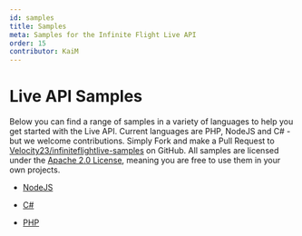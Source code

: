 ```yaml
---
id: samples
title: Samples
meta: Samples for the Infinite Flight Live API
order: 15
contributor: KaiM
---
```


# Live API Samples

Below you can find a range of samples in a variety of languages to help you get started with the Live API. Current languages are PHP, NodeJS and C# - but we welcome contributions. Simply Fork and make a Pull Request to [Velocity23/infiniteflightlive-samples](https://github.com/Velocity23/infiniteflightlive-samples) on GitHub. All samples are licensed under the [Apache 2.0 License](https://github.com/Velocity23/infiniteflightlive-samples/blob/master/LICENSE), meaning you are free to use them in your own projects. 

- [NodeJS](https://github.com/Velocity23/infiniteflightlive-samples/tree/master/NodeJS)
- [C#](https://github.com/Velocity23/infiniteflightlive-samples/tree/master/C%23)

- [PHP](https://github.com/Velocity23/infiniteflightlive-samples/tree/master/PHP)